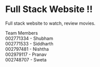 # Full Stack Website !! 
Full stack website to watch, review movies.

Team Members <br>
002771334 - Shubham <br>
002771533 - Siddharth <br>
002797481 - Nishtha <br>
002979117 - Pranav <br>
002748707 - Sweta <br>
